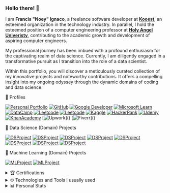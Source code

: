 ### Hello there! 👋 

I am **Francis "Noey" Ignaco**, a freelance software developer at **[Kooest](https://kooest.com/)**, an esteemed organization in the technology industry. In parallel, I hold the esteemed position of a computer engineering professor at **[Holy Angel Univeristy](https://www.hau.edu.ph/)**, contributing to the academic growth and development of aspiring computer engineers.

My professional journey has been imbued with a profound enthusiasm for the captivating realm of data science. Currently, I am diligently engaged in a transformative pursuit as I transition into the role of a data scientist.

Within this portfolio, you will discover a meticulously curated collection of my innovative projects and noteworthy contributions. It offers a compelling insight into my ongoing odyssey through the dynamic domains of coding and data science.

🌱 Profiles

[![Personal Portfolio](https://img.shields.io/badge/Personal%20Portfolio-7420EB?style=flat-square&logo=About.me&logoColor=E4E715)](https://noeyislearning.dev)
[![GitHub](https://img.shields.io/badge/GitHub-7420EB?style=flat-square&logo=github&logoColor=E4E715)](https://github.com/noeyislearning)
[![Google Developer](https://img.shields.io/badge/Google_Developer-7420EB?style=flat-square&logo=Google-chrome&logoColor=E4E715)](https://g.dev/noeyislearning)
[![Microsoft Learn](https://img.shields.io/badge/Microsoft_Learn-7420EB?style=flat-square&logo=microsoft&logoColor=E4E715)](https://learn.microsoft.com/en-us/users/noeyislearning)
[![DataCamp](https://img.shields.io/badge/DataCamp-7420EB?style=flat-square&logo=datacamp&logoColor=E4E715)](https://www.datacamp.com/portfolio/noeyislearning)
[![Leetcode](https://img.shields.io/badge/Leetcode-7420EB?style=flat-square&logo=leetcode&logoColor=E4E715)](https://leetcode.com/noeyislearning)
[![Leetcode](https://img.shields.io/badge/Exercism-7420EB?style=flat-square&logo=exercism&logoColor=E4E715)](https://exercism.org/profiles/noeyislearning)
[![Kaggle](https://img.shields.io/badge/Kaggle-7420EB?style=flat-square&logo=kaggle&logoColor=E4E715)](https://www.kaggle.com/noeyislearning)
[![HackerRank](https://img.shields.io/badge/HackerRank-7420EB?style=flat-square&logo=hackerrank&logoColor=E4E715)](https://www.hackerrank.com/noeyislearning)
[![Udemy](https://img.shields.io/badge/Udemy-7420EB?style=flat-square&logo=Udemy&logoColor=E4E715)](https://www.udemy.com/user/noey-19/)
[![KhanAcademy](https://img.shields.io/badge/Khan_Academy-7420EB?style=flat-square&logo=Khan%20Academy&logoColor=E4E715)](https://www.udemy.com/user/noey-19/)
[![Upwork](https://img.shields.io/badge/Upwork_(Active_Soon)-7420EB?style=flat-square&logo=Upwork&logoColor=E4E715)]()
[![Fiverr](https://img.shields.io/badge/Fiverr_(Active_Soon)-7420EB?style=flat-square&logo=Fiverr&logoColor=E4E715)]()

🧪 Data Science (Domain) Projects

[![DSProject](https://img.shields.io/badge/Global_Stock_Price_Archive-7420EB?style=flat-square&logo=&logoColor=E4E715)](https://gspa.noeyislearning.dev)
[![DSProject](https://img.shields.io/badge/Analyzing_Costumer_Behavior-7420EB?style=flat-square&logo=&logoColor=E4E715)](https://acb.noeyislearning.dev)
[![DSProject](https://img.shields.io/badge/Coffee_Chain_Sales-7420EB?style=flat-square&logo=&logoColor=E4E715)](https://ccs.noeyislearning.dev)
[![DSProject](https://img.shields.io/badge/Customer_Shopping_Trends-7420EB?style=flat-square&logo=&logoColor=E4E715)](https://cts.noeyislearning.dev)
[![DSProject](https://img.shields.io/badge/Netflix_Movie_Analysis_(DataCamp)-7420EB?style=flat-square&logo=&logoColor=E4E715)](https://nma.noeyislearning.dev)
[![DSProject](https://img.shields.io/badge/Sharpe_Ratio_Amazon_and_Facebook_(DataCamp)-7420EB?style=flat-square&logo=&logoColor=E4E715)](https://sraf.noeyislearning.dev)
[![DSProject](https://img.shields.io/badge/Ecommerce_Sales_Dashboard-7420EB?style=flat-square&logo=&logoColor=E4E715)](https://www.linkedin.com/in/noeyislearning/overlay/projects/2016465098/multiple-media-viewer/?profileId=ACoAACnizWwBDziQE4ttOGLclNItJfhy21C4aaU&treasuryMediaId=1635544283648)
[![DSProject](https://img.shields.io/badge/HR_Dashboard-7420EB?style=flat-square&logo=&logoColor=E4E715)](https://www.linkedin.com/in/noeyislearning/overlay/projects/2016465098/multiple-media-viewer/?profileId=ACoAACnizWwBDziQE4ttOGLclNItJfhy21C4aaU&treasuryMediaId=1635544655441)

🧠 Machine Learning (Domain) Projects

[![MLProject](https://img.shields.io/badge/Pneumonia_Detection_Model-7420EB?style=flat-square&logo=&logoColor=E4E715)](https://github.com/noeyislearning/pneumonia-detection-model)
[![MLProject](https://img.shields.io/badge/Fruit_Classifier_Model-7420EB?style=flat-square&logo=&logoColor=E4E715)](https://github.com/noeyislearning/fruit-classifier-model)


<details>
<summary>🏆 Certifications</summary>
<br>

[![Certificates](https://img.shields.io/badge/(Great_Learning)_Basics_of_Exploratory_Data_Analysis-7420EB?style=flat-square&logo=&logoColor=E4E715)](https://verify.mygreatlearning.com/verify/ELZKXPBS) <!-- Great Learning -->
[![Certificates](https://img.shields.io/badge/(Great_Learning)_Data_Science_Foundations-7420EB?style=flat-square&logo=&logoColor=E4E715)](https://verify.mygreatlearning.com/verify/DUELEPBV) <!-- Great Learning -->
[![Certificates](https://img.shields.io/badge/(Great_Learning)_Introduction_to_Analytics-7420EB?style=flat-square&logo=&logoColor=E4E715)](https://verify.mygreatlearning.com/verify/GYJSLFLS) <!-- Great Learning -->
[![Certificates](https://img.shields.io/badge/(Great_Learning)_Introduction_to_Data_Science-7420EB?style=flat-square&logo=&logoColor=E4E715)](https://verify.mygreatlearning.com/verify/VCSDJPFL) <!-- Great Learning -->
[![Certificates](https://img.shields.io/badge/(Great_Learning)_Python_for_Data_Science-7420EB?style=flat-square&logo=&logoColor=E4E715)](https://verify.mygreatlearning.com/verify/UHWEGLSH) <!-- Great Learning -->
[![Certificates](https://img.shields.io/badge/(Great_Learning)_Statistics_for_Data_Science-7420EB?style=flat-square&logo=&logoColor=E4E715)](https://verify.mygreatlearning.com/verify/OMJPTGZH) <!-- Great Learning -->
[![Certificates](https://img.shields.io/badge/(Great_Learning)_Statistics_for_Data_Science-7420EB?style=flat-square&logo=&logoColor=E4E715)](https://verify.mygreatlearning.com/verify/OMJPTGZH) <!-- Great Learning -->

[![Certificates](https://img.shields.io/badge/(Udemy)_Data_Visualization_with_Power_BI_Simplified-7420EB?style=flat-square&logo=&logoColor=E4E715)](https://www.udemy.com/certificate/UC-2024f9f5-7abd-4b0c-9816-e90b08fb821b) <!-- Udemy -->
[![Certificates](https://img.shields.io/badge/(Udemy)_AI_&_ML_Starter_Course_with_Hands_On_Projects-7420EB?style=flat-square&logo=&logoColor=E4E715)](https://www.udemy.com/certificate/UC-a0938eb8-f53e-45d9-ae18-639503d73d1c) <!-- Udemy -->
[![Certificates](https://img.shields.io/badge/(Udemy)_Learn_Big_Data_Basics-7420EB?style=flat-square&logo=&logoColor=E4E715)](https://www.udemy.com/certificate/UC-a76b706f-4128-4282-8272-82899e180558) <!-- Udemy -->
[![Certificates](https://img.shields.io/badge/(Udemy)_Dare_to_Lead:_How_to_Become_a_Next_Generation_Leader-7420EB?style=flat-square&logo=&logoColor=E4E715)](https://www.udemy.com/certificate/UC-d337ada4-b1ba-4053-ac39-ab5d193eb622/) <!-- Udemy -->

[![Certificates](https://img.shields.io/badge/(Kaggle)_Intro_to_Programming-7420EB?style=flat-square&logo=&logoColor=E4E715)](https://www.kaggle.com/learn/certification/noeyislearning/intro-to-programming) <!-- Kaggle --> 
[![Certificates](https://img.shields.io/badge/(Kaggle)_Python-7420EB?style=flat-square&logo=&logoColor=E4E715)](https://www.kaggle.com/learn/certification/noeyislearning/python) <!-- Kaggle -->
[![Certificates](https://img.shields.io/badge/(Kaggle)_Data_Cleaning-7420EB?style=flat-square&logo=&logoColor=E4E715)](https://www.kaggle.com/learn/certification/noeyislearning/data-cleaning) <!-- Kaggle --> 

[![Certificates](https://img.shields.io/badge/(HackerRank)_Java-7420EB?style=flat-square&logo=&logoColor=E4E715)](https://www.hackerrank.com/certificates/97f8eeb909de) <!-- HackerRank -->
[![Certificates](https://img.shields.io/badge/(HackerRank)_CSS-7420EB?style=flat-square&logo=&logoColor=E4E715)](https://www.hackerrank.com/certificates/e0f76cac3b00) <!-- HackerRank -->
[![Certificates](https://img.shields.io/badge/(HackerRank)_Python-7420EB?style=flat-square&logo=&logoColor=E4E715)](https://www.hackerrank.com/certificates/e8b2f4342a9f) <!-- HackerRank -->

[![Certificates](https://img.shields.io/badge/(MongoDB)_Introduction_to_MongoDB-7420EB?style=flat-square&logo=&logoColor=E4E715)](https://learn.mongodb.com/c/PEZG-9sCSa2McM9MGjoR9w) <!-- MongoDB -->

</details>

<details>
<summary>⚙️ Technologies and Tools I usually used</summary>
<br>
  
[![T&T](https://img.shields.io/badge/Python-7420EB?style=flat-square&logo=Python&logoColor=E4E715)]()
[![T&T](https://img.shields.io/badge/Django-7420EB?style=flat-square&logo=Django&logoColor=E4E715)]()
[![T&T](https://img.shields.io/badge/JavaScript-7420EB?style=flat-square&logo=JavaScript&logoColor=E4E715)]()
[![T&T](https://img.shields.io/badge/TypeScript-7420EB?style=flat-square&logo=TypeScript&logoColor=E4E715)]()
[![T&T](https://img.shields.io/badge/Node.js-7420EB?style=flat-square&logo=Node&logoColor=E4E715)]()
[![T&T](https://img.shields.io/badge/Express.js-7420EB?style=flat-square&logo=Express&logoColor=E4E715)]()
[![T&T](https://img.shields.io/badge/React.js-7420EB?style=flat-square&logo=React&logoColor=E4E715)]()
[![T&T](https://img.shields.io/badge/Next.js-7420EB?style=flat-square&logo=Nextdotjs&logoColor=E4E715)]()
[![T&T](https://img.shields.io/badge/Svelte-7420EB?style=flat-square&logo=Svelte&logoColor=E4E715)]()
[![T&T](https://img.shields.io/badge/Svelte_Kit-7420EB?style=flat-square&logo=Svelte&logoColor=E4E715)]()
[![T&T](https://img.shields.io/badge/Redux-7420EB?style=flat-square&logo=Redux&logoColor=E4E715)]()
[![T&T](https://img.shields.io/badge/Vite-7420EB?style=flat-square&logo=Vite&logoColor=E4E715)]()
[![T&T](https://img.shields.io/badge/CSS3-7420EB?style=flat-square&logo=CSS3&logoColor=E4E715)]()
[![T&T](https://img.shields.io/badge/TailwindCSS-7420EB?style=flat-square&logo=Tailwind-CSS&logoColor=E4E715)]()
[![T&T](https://img.shields.io/badge/Bootstrap-7420EB?style=flat-square&logo=Bootstrap&logoColor=E4E715)]()
[![T&T](https://img.shields.io/badge/MongoDB-7420EB?style=flat-square&logo=MongoDB&logoColor=E4E715)]()
[![T&T](https://img.shields.io/badge/PostgreSQL-7420EB?style=flat-square&logo=PostgreSQL&logoColor=E4E715)]()
[![T&T](https://img.shields.io/badge/MySQL-7420EB?style=flat-square&logo=MySQL&logoColor=E4E715)]()
[![T&T](https://img.shields.io/badge/SQLite-7420EB?style=flat-square&logo=SQLite&logoColor=E4E715)]()
[![T&T](https://img.shields.io/badge/Vercel-7420EB?style=flat-square&logo=Vercel&logoColor=E4E715)]()
[![T&T](https://img.shields.io/badge/Amazon_AWS-7420EB?style=flat-square&logo=Amazon-AWS&logoColor=E4E715)]()
[![T&T](https://img.shields.io/badge/Digital_Ocean-7420EB?style=flat-square&logo=DigitalOcean&logoColor=E4E715)]()
[![T&T](https://img.shields.io/badge/Postman-7420EB?style=flat-square&logo=Postman&logoColor=E4E715)]()
[![T&T](https://img.shields.io/badge/PowerBI-7420EB?style=flat-square&logo=Power%20BI&logoColor=E4E715)]()
[![T&T](https://img.shields.io/badge/Anaconda-7420EB?style=flat-square&logo=Anaconda&logoColor=E4E715)]()
[![T&T](https://img.shields.io/badge/Jupyter-7420EB?style=flat-square&logo=Jupyter&logoColor=E4E715)]()
[![T&T](https://img.shields.io/badge/Notion-7420EB?style=flat-square&logo=Notion&logoColor=E4E715)]()
</details>

<details>
<summary>📊 Personal Stats</summary>
<br>

🔥 GitHub Streak

[![GitHub Streak](https://github-readme-streak-stats.herokuapp.com/?user=noeyislearning&theme=shades_of_purple)](https://github-readme-streak-stats.herokuapp.com/?user=noeyislearning&theme=shades_of_purple)
</details>

